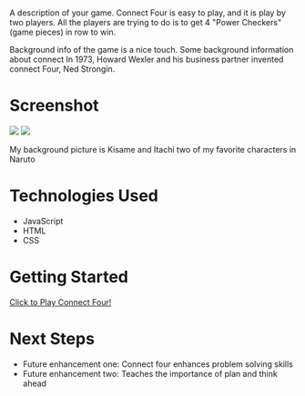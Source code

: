 # <MY game title is Connect Four >

A description of your game.
Connect Four is easy to play, and it is play by two players. All the players are trying to do is to get 4 "Power Checkers" (game pieces) in row to win.

Background info of the game is a nice touch.
Some background information about connect
In 1973,  Howard Wexler and his business partner invented connect Four, Ned Strongin. 


# Screenshot

<img src="https://i.imgur.com/xgwkf5A.jpg">
<img src="https://i.imgur.com/1f5Ngu6.jpg">

My background picture is Kisame and Itachi two of my favorite characters in Naruto
# Technologies Used

- JavaScript
- HTML
- CSS


# Getting Started

[Click to Play Connect Four!](https://kensloe.github.io/ConnectFour/)

# Next Steps

- Future enhancement one: Connect four enhances problem solving skills 
- Future enhancement two: Teaches the importance of plan and think ahead
